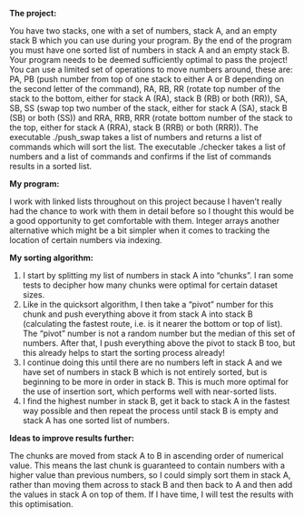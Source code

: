 **The project:**

You have two stacks, one with a set of numbers, stack A, and an empty stack B which you can use during your program. By the end of the program you must have one sorted list of numbers in stack A and an empty stack B. Your program needs to be deemed sufficiently optimal to pass the project! You can use a limited set of operations to move numbers around, these are: PA, PB (push number from top of one stack to either A or B depending on the second letter of the command), RA, RB, RR (rotate top number of the stack to the bottom, either for stack A (RA), stack B (RB) or both (RR)), SA, SB, SS (swap top two number of the stack, either for stack A (SA), stack B (SB) or both (SS)) and RRA, RRB, RRR (rotate bottom number of the stack to the top, either for stack A (RRA), stack B (RRB) or both (RRR)).
The executable ./push_swap takes a list of numbers and returns a list of commands which will sort the list.
The executable ./checker takes a list of numbers and a list of commands and confirms if the list of commands results in a sorted list.

**My program:**

I work with linked lists throughout on this project because I haven’t really had the chance to work with them in detail before so I thought this would be a good opportunity to get comfortable with them. Integer arrays another alternative which might be a bit simpler when it comes to tracking the location of certain numbers via indexing.

**My sorting algorithm:**

1) I start by splitting my list of numbers in stack A into “chunks”. I ran some tests to decipher how many chunks were optimal for certain dataset sizes.
2) Like in the quicksort algorithm, I then take a “pivot” number for this chunk and push everything above it from stack A into stack B (calculating the fastest route, i.e. is it nearer the bottom or top of list). The “pivot” number is not a random number but the median of this set of numbers. After that, I push everything above the pivot to stack B too, but this already helps to start the sorting process already!
3) I continue doing this until there are no numbers left in stack A and we have set of numbers in stack B which is not entirely sorted, but is beginning to be more in order in stack B. This is much more optimal for the use of insertion sort, which performs well with near-sorted lists.
4) I find the highest number in stack B, get it back to stack A in the fastest way possible and then repeat the process until stack B is empty and stack A has one sorted list of numbers.

**Ideas to improve results further:**

The chunks are moved from stack A to B in ascending order of numerical value. This means the last chunk is guaranteed to contain numbers with a higher value than previous numbers, so I could simply sort them in stack A, rather than moving them across to stack B and then back to A and then add the values in stack A on top of them. If I have time, I will test the results with this optimisation.
